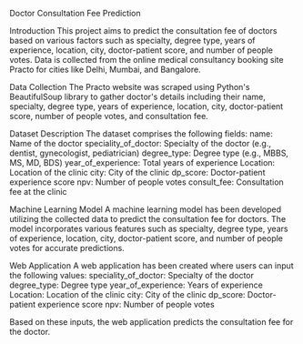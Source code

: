 Doctor Consultation Fee Prediction

Introduction
This project aims to predict the consultation fee of doctors based on various factors such as specialty, degree type, years of experience, location, city, doctor-patient score, and number of people votes. Data is collected from the online medical consultancy booking site Practo for cities like Delhi, Mumbai, and Bangalore.

Data Collection
The Practo website was scraped using Python's BeautifulSoup library to gather doctor's details including their name, specialty, degree type, years of experience, location, city, doctor-patient score, number of people votes, and consultation fee.

Dataset Description
The dataset comprises the following fields:
name: Name of the doctor
speciality_of_doctor: Specialty of the doctor (e.g., dentist, gynecologist, pediatrician)
degree_type: Degree type (e.g., MBBS, MS, MD, BDS)
year_of_experience: Total years of experience
Location: Location of the clinic
city: City of the clinic
dp_score: Doctor-patient experience score
npv: Number of people votes
consult_fee: Consultation fee at the clinic

Machine Learning Model
A machine learning model has been developed utilizing the collected data to predict the consultation fee for doctors. The model incorporates various features such as specialty, degree type, years of experience, location, city, doctor-patient score, and number of people votes for accurate predictions.

Web Application
A web application has been created where users can input the following values:
speciality_of_doctor: Specialty of the doctor
degree_type: Degree type
year_of_experience: Years of experience
Location: Location of the clinic
city: City of the clinic
dp_score: Doctor-patient experience score
npv: Number of people votes

Based on these inputs, the web application predicts the consultation fee for the doctor.

